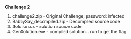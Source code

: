 <b>Challenge 2</b><br>
1) challenge2.zip - Original Challenge; password: infected<br>
2) BabbySay_decompiled.zip - Decompiled source code<br>
3) Solution.cs - solution source code<br>
4) GenSolution.exe - compiled solution... run to get the flag<br>
